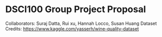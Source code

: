 # DSCI100 Group Project Proposal

Collaborators: Suraj Datta, Rui xu, Hannah Locco, Susan Huang
Dataset Credits: https://www.kaggle.com/yasserh/wine-quality-dataset


